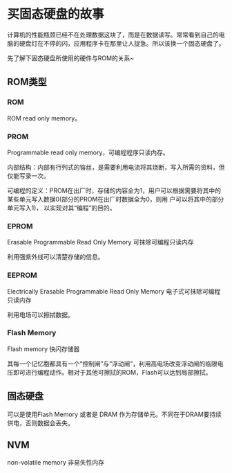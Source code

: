 # 买固态硬盘的故事

计算机的性能瓶颈已经不在处理数据这块了，而是在数据读写。常常看到自己的电脑的硬盘灯在不停的闪，应用程序卡在那里让人捉急。所以该换一个固态硬盘了。

先了解下固态硬盘所使用的硬件与ROM的关系~

## ROM类型

### ROM

ROM read only memory。

### PROM

Programmable read only memory，可编程程序只读内存。

内部结构：内部有行列式的镕丝，是需要利用电流将其烧断，写入所需的资料，但仅能写录一次。

可编程的定义：PROM在出厂时，存储的内容全为1，用户可以根据需要将其中的某些单元写入数据0(部分的PROM在出厂时数据全为0，则用 户可以将其中的部分单元写入1)， 以实现对其“编程”的目的。

### EPROM

Erasable Programmable Read Only Memory 可抹除可编程只读内存

利用强紫外线可以清楚存储的信息。

### EEPROM

Electrically Erasable Programmable Read Only Memory 电子式可抹除可编程只读内存

利用电场可以擦拭数据。

### Flash Memory

Flash memory 快闪存储器

其每一个记忆胞都具有一个“控制闸”与“浮动闸”，利用高电场改变浮动闸的临限电压即可进行编程动作。相对于其他可擦拭的ROM，Flash可以达到局部擦拭。

## 固态硬盘

可以是使用Flash Memory 或者是 DRAM 作为存储单元。不同在于DRAM要持续供电，否则数据会丢失。

## NVM

non-volatile memory 非易失性内存